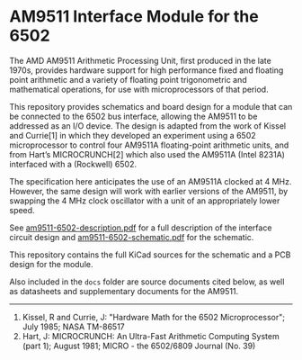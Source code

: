AM9511 Interface Module for the 6502
====================================

The AMD AM9511 Arithmetic Processing Unit, first produced in the late 
1970s, provides hardware support for high performance fixed and floating 
point arithmetic and a variety of floating point trigonometric and 
mathematical operations, for use with microprocessors of that period.

This repository provides schematics and board design for a module that
can be connected to the 6502 bus interface, allowing the AM9511 to be 
addressed as an I/O device. The design is adapted from the work of 
Kissel and Currie[1] in which they developed an experiment using a 6502 
microprocessor to control four AM9511A floating-point arithmetic units, 
and from Hart’s MICROCRUNCH[2] which also used the AM9511A (Intel 8231A) 
interfaced with a (Rockwell) 6502.

The specification here anticipates the use of an AM9511A clocked at
4 MHz. However, the same design will work with earlier versions of the 
AM9511, by swapping the 4 MHz clock oscillator with a unit of an 
appropriately lower speed.

See [am9511-6502-description.pdf](am9511-6502-description.pdf) for a
full description of the interface circuit design and 
[am9511-6502-schematic.pdf](am9511-6502-schematic.pdf) for the schematic.

This repository contains the full KiCad sources for the schematic and a 
PCB design for the module. 

Also included in the `docs` folder are source documents cited below, as 
well as datasheets and supplementary documents for the AM9511.

---
1. Kissel, R and Currie, J: "Hardware Math for the 6502 Microprocessor"; 
   July 1985; NASA TM-86517
2. Hart, J: MICROCRUNCH: An Ultra-Fast Arithmetic Computing System 
   (part 1); August 1981; MICRO - the 6502/6809 Journal (No. 39)
